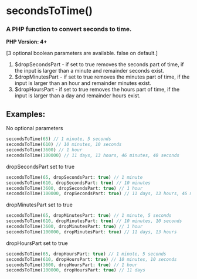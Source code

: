 # secondsToTime()  
###  A PHP function to convert seconds to time.  
**PHP Version: 4+**  

[3 optional boolean parameters are available. false on default.]  
1. $dropSecondsPart - if set to true removes the seconds part of time, if the input is larger than a minute and remainder seconds exist.  
2. $dropMinutesPart - if set to true removes the minutes part of time, if the input is larger than an hour and remainder minutes exist.  
3. $dropHoursPart - if set to true removes the hours part of time, if the input is larger than a day and remainder hours exist.  


## Examples:  

No optional parameters  
```php
secondsToTime(65) // 1 minute, 5 seconds  
secondsToTime(610) // 10 minutes, 10 seconds  
secondsToTime(3600) // 1 hour  
secondsToTime(100000) // 11 days, 13 hours, 46 minutes, 40 seconds  
```

dropSecondsPart set to true  
```php
secondsToTime(65, dropSecondsPart: true) // 1 minute  
secondsToTime(610, dropSecondsPart: true) // 10 minutes  
secondsToTime(3600, dropSecondsPart: true) // 1 hour  
secondsToTime(100000, dropSecondsPart: true) // 11 days, 13 hours, 46 minutes  
```

dropMinutesPart set to true  
```php
secondsToTime(65, dropMinutesPart: true) // 1 minute, 5 seconds  
secondsToTime(610, dropMinutesPart: true) // 10 minutes, 10 seconds  
secondsToTime(3600, dropMinutesPart: true) // 1 hour  
secondsToTime(100000, dropMinutesPart: true) // 11 days, 13 hours  
```

dropHoursPart set to true  
```php
secondsToTime(65, dropHoursPart: true) // 1 minute, 5 seconds  
secondsToTime(610, dropHoursPart: true) // 10 minutes, 10 seconds  
secondsToTime(3600, dropHoursPart: true) // 1 hour  
secondsToTime(100000, dropHoursPart: true) // 11 days  
```
